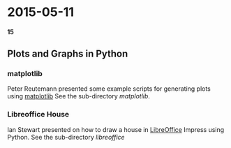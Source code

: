 # 2015-05-11
#### 15

## Plots and Graphs in Python

### matplotlib

Peter Reutemann presented some example scripts for generating plots using [matplotlib](http://matplotlib.org/)
See the sub-directory *matplotlib*.


### Libreoffice House

Ian Stewart presented on how to draw a house in [LibreOffice](http://www.libreoffice.org/) Impress using Python. See the sub-directory *libreoffice*
